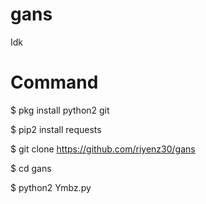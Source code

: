 # gans
Idk
# Command
$ pkg install python2 git

$ pip2 install requests

$ git clone https://github.com/riyenz30/gans

$ cd gans

$ python2 Ymbz.py


